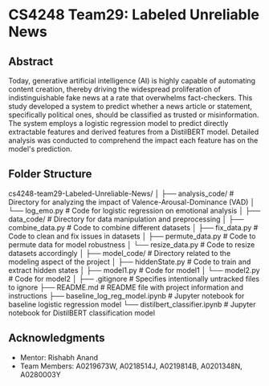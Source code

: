 # CS4248 Team29: Labeled Unreliable News
## Abstract
Today, generative artificial intelligence (AI) is highly capable of automating content creation, thereby driving the widespread proliferation of indistinguishable fake news at a rate that overwhelms fact-checkers. This study developed a system to predict whether a news article or statement, specifically political ones, should be classified as trusted or misinformation. The system employs a logistic regression model to predict directly extractable features and derived features from a DistilBERT model. Detailed analysis was conducted to comprehend the impact each feature has on the model's prediction.

## Folder Structure
cs4248-team29-Labeled-Unreliable-News/
│
├── analysis_code/ # Directory for analyzing the impact of Valence-Arousal-Dominance (VAD)
│ └── log_emo.py # Code for logistic regression on emotional analysis
│
├── data_code/ # Directory for data manipulation and preprocessing
│ ├── combine_data.py # Code to combine different datasets
│ ├── fix_data.py # Code to clean and fix issues in datasets
│ ├── permute_data.py # Code to permute data for model robustness
│ └── resize_data.py # Code to resize datasets accordingly
│
├── model_code/ # Directory related to the modeling aspect of the project
│ ├── hiddenState.py # Code to train and extract hidden states
│ ├── model1.py # Code for model1
│ └── model2.py # Code for model2
│
├── .gitignore # Specifies intentionally untracked files to ignore
├── README.md # README file with project information and instructions
├── baseline_log_reg_model.ipynb # Jupyter notebook for baseline logistic regression model
└── distilbert_classifier.ipynb # Jupyter notebook for DistilBERT classification model
## Acknowledgments
- Mentor: Rishabh Anand
- Team Members: A0219673W, A0218514J, A0219814B, A0201348N, A0280003Y
